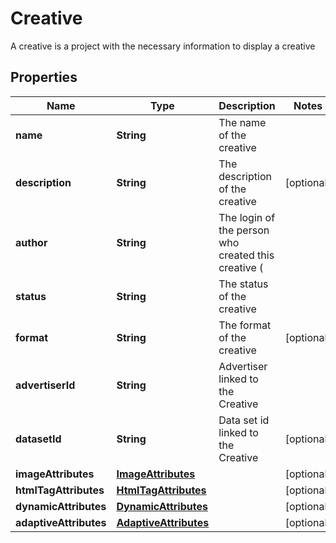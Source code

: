 

# Creative

A creative is a project with the necessary information to display a creative

## Properties

Name | Type | Description | Notes
------------ | ------------- | ------------- | -------------
**name** | **String** | The name of the creative | 
**description** | **String** | The description of the creative |  [optional]
**author** | **String** | The login of the person who created this creative ( | 
**status** | **String** | The status of the creative | 
**format** | **String** | The format of the creative |  [optional]
**advertiserId** | **String** | Advertiser linked to the Creative | 
**datasetId** | **String** | Data set id linked to the Creative |  [optional]
**imageAttributes** | [**ImageAttributes**](ImageAttributes.md) |  |  [optional]
**htmlTagAttributes** | [**HtmlTagAttributes**](HtmlTagAttributes.md) |  |  [optional]
**dynamicAttributes** | [**DynamicAttributes**](DynamicAttributes.md) |  |  [optional]
**adaptiveAttributes** | [**AdaptiveAttributes**](AdaptiveAttributes.md) |  |  [optional]



